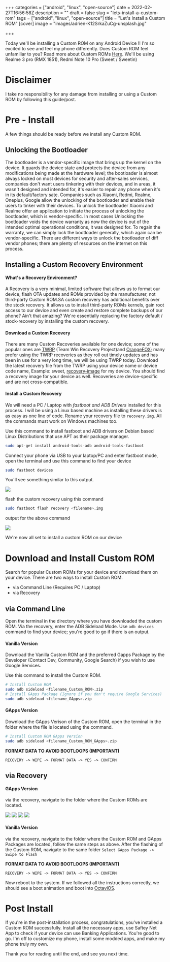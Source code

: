 +++
categories = ["android", "linux", "open-source"]
date = 2022-02-27T16:56:58Z
description = ""
draft = false
slug = "lets-install-a-custom-rom"
tags = ["android", "linux", "open-source"]
title = "Let's Install a Custom ROM"
[cover]
    image = "images/adrien-K12SrkaZuCg-unsplash.jpg"

+++


Today we'll be installing a Custom ROM on any Android Device !! I'm so excited to see and feel my phone differently. Does Custom ROM feel unfamiliar to you? Read more about Custom ROMs [Here](https://kalyanmudumby.com/post/aosp-and-custom-roms/). We'll be using Realme 3 pro (RMX 1851), Redmi Note 10 Pro (Sweet / Sweetin)

# Disclaimer

I take no responsibility for any damage from installing or using a Custom ROM by following this guide/post.

# Pre - Install

A few things should be ready before we install any Custom ROM.

## Unlocking the Bootloader

The bootloader is a vendor-specific image that brings up the kernel on the device. It guards the device state and protects the device from any modifications being made at the hardware level; the bootloader is almost always locked on most devices for security and after-sales services, companies don't want users tinkering with their devices, and in areas, it wasn't designed and intended for, it's easier to repair any phone when it's in its default/factory sate. Companies such as Xiaomi, Redmi, Realme, Oneplus, Google allow the unlocking of the bootloader and enable their users to tinker with their devices. To unlock the bootloader Xiaomi and Realme offer an application to initiate the process of unlocking the bootloader, which is vendor-specific. In most cases Unlocking the bootloader voids the device warranty as now the device is out of the intended optimal operational conditions, it was designed for. To regain the warranty, we can simply lock the bootloader generally, which again can be vendor-specific. There are different ways to unlock the bootloader of diff vendor phones; there are plenty of resources on the internet on this process.

## Installing a Custom Recovery Environment

#### What's a Recovery Environment?

A Recovery is a very minimal, limited software that allows us to format our device, flash OTA updates and ROMs provided by the manufacturer, not third-party Custom ROM.SA custom recovery has additional benefits over the stock recovery. It allows us to install third-party ROMs kernels, gain root access to our device and even create and restore complete backups of our phone? Ain't that amazing? We're essentially replacing the factory default / stock-recovery by installing the custom recovery.

#### Download a Custom Recovery

There are many Custom Recoveries available for one device; some of the popular ones are [TWRP](https://twrp.me/) (Team Win Recovery Project)and [OrangeFOX](https://orangefox.download/); many prefer using the TWRP recoveries as they roll out timely updates and has been in use for a very long time, we will be using TWRP today. Download the latest recovery file from the TWRP using your device name or device code name, Example: sweet, [recovery-image](https://twrp.me/xiaomi/xiaomiredminote10pro.html) for my device. You should find a recovery image for your device as well. Recoveries are device-specific and are not cross-compatible.

#### Install a Custom Recovery

We will need a PC / Laptop with _fastboot and ADB Drivers_ installed for this process. I will be using a Linux based machine as installing these drivers is as easy as one line of code. Rename your recovery file to `recovery.img`. All the commands must work on Windows machines too.

Use this command to install fastboot and ADB drivers on Debian based Linux Distributions that use APT as their package manager.

```bash
sudo apt-get install android-tools-adb android-tools-fastboot
```

Connect your phone via USB to your laptop/PC and enter fastboot mode, open the terminal and use this command to find your device

```bash
sudo fastboot devices
```

You'll see something similar to this output.

![](images/crop1.png)

flash the custom recovery using this command

```bash
sudo fastboot flash recovery <filename>.img
```

output for the above command

![](images/crop2.png)

We're now all set to install a custom ROM on our device

# Download and Install Custom ROM

Search for popular Custom ROMs for your device and download them on your device. There are two ways to install Custom ROM.

* via Command Line (Requires PC / Laptop)
* via Recovery

## via Command Line

Open the terminal in the directory where you have downloaded the custom ROM. Via the recovery, enter the ADB Sideload Mode. Use `adb devices` command to find your device; you're good to go if there is an output.

#### Vanilla Version

Download the Vanilla Custom ROM and the preferred Gapps Package by the Developer (Contact Dev, Community, Google Search) if you wish to use Google Services.

Use this command to install the Custom ROM.

```bash
# Install Custom ROM
sudo adb sideload <filename_Custom_ROM>.zip
# Install GApps Package (Ignore if you don't require Google Services)
sudo adb sideload <filename_GApps>.zip
```

#### GApps Version

Download the GApps Verison of the Custom ROM, open the terminal in the folder where the file is located using the command.

```bash
# Install Custom ROM GApps Version
sudo adb sideload <filename_Custom_ROM_GApps>.zip
```

**FORMAT DATA TO AVOID BOOTLOOPS (IMPORTANT)**

`RECOVERY -> WIPE -> FORMAT DATA -> YES -> CONFIRM`

## via Recovery

#### GApps Version

via the recovery, navigate to the folder where the Custom ROMs are located.

![](images/1-1.png)
![](images/2.png)
![](images/3.png)
![](images/4.png)

#### Vanilla Version

via the recovery, navigate to the folder where the Custom ROM and GApps Packages are located, follow the same steps as above. After the flashing of the Custom ROM, navigate to the same folder `Select GApps Package -> Swipe to Flash`

**FORMAT DATA TO AVOID BOOTLOOPS (IMPORTANT)**

`RECOVERY -> WIPE -> FORMAT DATA -> YES -> CONFIRM`

Now reboot to the system. If we followed all the instructions correctly, we should see a boot animation and boot into [OctaviOS](https://octavi-os.com/).

# Post Install

If you're in the post-installation process, congratulations, you've installed a Custom ROM successfully. Install all the necessary apps, use Saftey Net App to check if your device can use Banking Applications. You're good to go. I'm off to customize my phone, install some modded apps, and make my phone truly my own.

Thank you for reading until the end, and see you next time.
